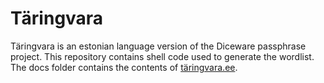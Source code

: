 # Täringvara
Täringvara is an estonian language version of the Diceware passphrase project. 
This repository contains shell code used to generate the wordlist. 
The docs folder contains the contents of [täringvara.ee](https://täringvara.ee).
